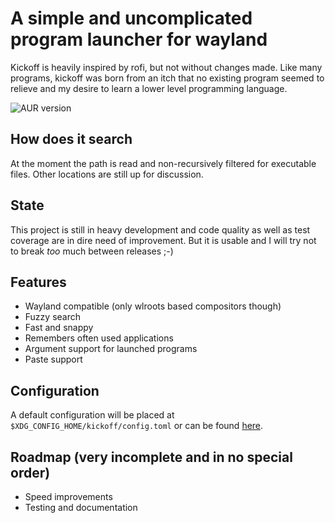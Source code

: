 # A simple and uncomplicated program launcher for wayland

Kickoff is heavily inspired by rofi, but not without changes made.
Like many programs, kickoff was born from an itch that no existing program seemed to relieve and my desire to learn a lower level programming language.

![AUR version](https://img.shields.io/aur/version/kickoff?label=Kickoff&logo=arch-linux&style=for-the-badge)

## How does it search
At the moment the path is read and non-recursively filtered for executable files. Other locations are still up for discussion.

## State
This project is still in heavy development and code quality as well as test coverage are in dire need of improvement. But it is usable and I will try not to break *too* much between releases ;-)

## Features
* Wayland compatible (only wlroots based compositors though)
* Fuzzy search
* Fast and snappy
* Remembers often used applications
* Argument support for launched programs
* Paste support

## Configuration
A default configuration will be placed at `$XDG_CONFIG_HOME/kickoff/config.toml`
or can be found [here](https://github.com/j0ru/kickoff/blob/main/assets/default_config.toml).

## Roadmap (very incomplete and in no special order)
* Speed improvements
* Testing and documentation